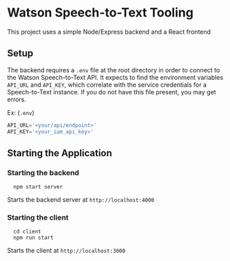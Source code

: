 # Watson Speech-to-Text Tooling

This project uses a simple Node/Express backend and a React frontend

## Setup
The backend requires a `.env` file at the root directory in order to connect to the Watson Speech-to-Text API. It expects to find the environment variables `API_URL` and `API_KEY`, which correlate with the service credentials for a Speech-to-Text instance. If you do not have this file present, you may get errors.

Ex: (`.env`)
```js
API_URL='<your/api/endpoint>'
API_KEY='<your_iam_api_key>'
```

## Starting the Application

### Starting the backend

```
  npm start server
```

Starts the backend server at `http://localhost:4000`

### Starting the client

```
  cd client
  npm run start
```

Starts the client at `http://localhost:3000`
